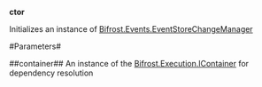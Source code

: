 **ctor**

Initializes an instance of [Bifrost.Events.EventStoreChangeManager](Bifrost.Events.EventStoreChangeManager)

#Parameters#


##container##
An instance of the [Bifrost.Execution.IContainer](Bifrost.Execution.IContainer) for dependency resolution
